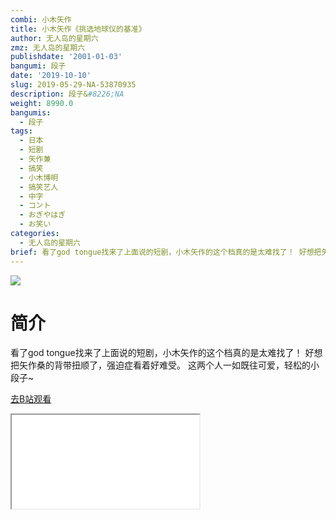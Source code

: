 ```yaml
---
combi: 小木矢作
title: 小木矢作《挑选地球仪的基准》
author: 无人岛的星期六
zmz: 无人岛的星期六
publishdate: '2001-01-03'
bangumi: 段子
date: '2019-10-10'
slug: 2019-05-29-NA-53870935
description: 段子&#8226;NA
weight: 8990.0
bangumis:
  - 段子
tags:
  - 日本
  - 短剧
  - 矢作兼
  - 搞笑
  - 小木博明
  - 搞笑艺人
  - 中字
  - コント
  - おぎやはぎ
  - お笑い
categories:
  - 无人岛的星期六
brief: 看了god tongue找来了上面说的短剧，小木矢作的这个档真的是太难找了！ 好想把矢作桑的背带扭顺了，强迫症看着好难受。 这两个人一如既往可爱，轻松的小段子~
---
```

![](https://raw.githubusercontent.com/tcgriffith/owaraisite/master/static/tmpimg/7073b58220bcb4c79582817dbc1b63014093c421.jpg.480.jpg)
# 简介  
看了god tongue找来了上面说的短剧，小木矢作的这个档真的是太难找了！
好想把矢作桑的背带扭顺了，强迫症看着好难受。
这两个人一如既往可爱，轻松的小段子~  

[去B站观看](https://www.bilibili.com/video/av53870935/)
<div class ="resp-container"><iframe class="testiframe" src="//player.bilibili.com/player.html?aid=53870935"", scrolling="no", allowfullscreen="true" > </iframe></div> 

